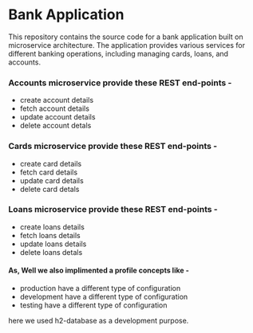 # Bank Application 
  This repository contains the source code for a bank application built on microservice architecture. The application provides various services for different banking operations, including managing cards, loans, and accounts.

### Accounts microservice provide these REST end-points -

  - create account details
  - fetch account details
  - update account details
  - delete account detals
    
### Cards microservice provide these REST end-points -

  - create card details
  - fetch card details
  - update card details
  - delete card detals

### Loans microservice provide these REST end-points -

  - create loans details
  - fetch loans details
  - update loans details
  - delete loans detals

#### As, Well we also implimented a profile concepts like -
  - production have a different type of configuration
  - development have a different type of configuration
  - testing have a different type of configuration

here we used h2-database as a development purpose.
